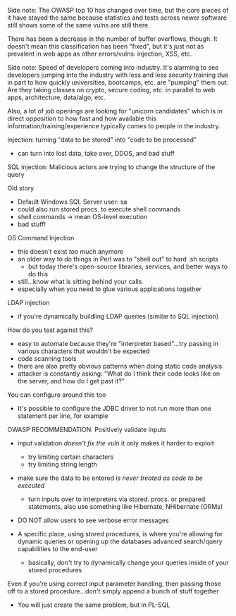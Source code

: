 Side note: The OWASP top 10 has changed over time, but the core pieces of it have stayed the same because statistics and tests across newer software still shows some of the same vulns are still there.

There has been a decrease in the number of buffer overflows, though. It doesn't mean this classification has been "fixed", but it's just not as prevalent in web apps as other errors/vulns: injection, XSS, etc.

Side note: Speed of developers coming into industry. It's alarming to see developers jumping into the industry with less and less security training due in part to how quickly universities, bootcamps, etc. are "pumping" them out. Are they taking classes on crypto, secure coding, etc. in parallel to web apps, architecture, data/algo, etc.

Also, a lot of job openings are looking for "unicorn candidates" which is in direct opposition to how fast and how available this information/training/experience typically comes to people in the industry.


Injection: turning "data to be stored" into "code to be processed"

- can turn into lost data, take over, DDOS, and bad stuff

SQL injection: Malicious actors are trying to change the structure of the query

Old story

- Default Windows SQL Server user: sa
- could also run stored procs. to execute shell commands
- shell commands -> mean OS-level execution
- bad stuff!

OS Command Injection

- this doesn't exist *too much* anymore
- an older way to do things in Perl was to "shell out" to hard .sh scripts
	- but today there's open-source libraries, services, and better ways to do this
- still...know what is sitting behind your calls
- especially when you need to glue various applications together

LDAP injection

- if you're dynamically buildling LDAP queries (similar to SQL injection)

How do you test against this?

- easy to automate because they're "interpreter based"...try passing in various characters that wouldn't be expected
- code scanning tools
- there are also pretty obvious patterns when doing static code analysis
- attacker is constantly asking: "What do I think their code looks like on the server, and how do I get past it?"

You can configure around this too

- It's possible to configure the JDBC driver to not run more than one statement per line, for example

OWASP RECOMMENDATION: Positively validate inputs

- input validation *doesn't fix the vuln* it only makes it harder to exploit
	- try limiting certain characters
	- try limiting string length

- make sure the data to be entered *is never treated as code to be executed*
	- turn inputs over to interpreters via stored. procs. or prepared statements, also use something like Hibernate, NHibernate (ORMs)
- DO NOT allow users to see verbose error messages

- A specific place, using stored procedures, is where you're allowing for dynamic queries or opening up the databases advanced search/query capabilities to the end-user
	- basically, don't try to dynamically change your queries inside of your stored procedures

Even if you're using correct input parameter handling, then passing those off to a stored procedure...don't simply append a bunch of stuff together

- You will just create the same problem, but in PL-SQL